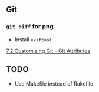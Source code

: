 
## Git

### `git diff` for png

* Install `exiftool`

[7.2 Customizing Git - Git Attributes](http://git-scm.com/book/ch7-2.html)

## TODO

* Use Makefile instead of Rakefile

